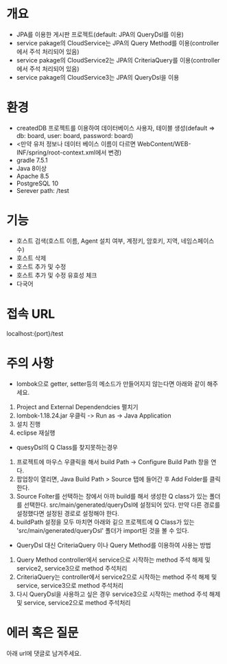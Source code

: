 # 개요
* JPA를 이용한 게시판 프로젝트(default: JPA의 QueryDsl를 이용)
* service pakage의 CloudService는 JPA의 Query Method를 이용(controller에서 주석 처리되어 있음)
* service pakage의 CloudService2는 JPA의 CriteriaQuery를 이용(controller에서 주석 처리되어 있음)
* service pakage의 CloudService3는 JPA의 QueryDsl을 이용

# 환경
* createdDB 프로젝트를 이용하여 데이터베이스 사용자, 테이블 생성(default => db: board, user: board, password: board)
* <만약 유저 정보나 데이터 베이스 이름이 다르면 WebContent/WEB-INF/spring/root-context.xml에서 변경)
* gradle 7.5.1
* Java 8이상
* Apache 8.5
* PostgreSQL 10
* Serever path: /test

# 기능
 - 호스트 검색(호스트 이름, Agent 설치 여부, 계정키, 암호키, 지역, 네임스페이스 수)
 - 호스트 삭제
 - 호스트 추가 및 수정
 - 호스트 추가 및 수정 유효성 체크
 - 다국어

# 접속 URL
localhost:{port}/test

# 주의 사항
* lombok으로 getter, setter등의 메소드가 만들어지지 않는다면 아래와 같이 해주세요.
 1. Project and External Dependendcies 펼치기
 2. lombok-1.18.24.jar 우클릭 -> Run as -> Java Application
 3. 설치 진행
 4. eclipse 재실행

* quesyDsl의 Q Class를 찾지못하는경우
 1. 프로젝트에 마우스 우클릭을 해서 build Path -> Configure Build Path 창을 연다.
 2. 팝업창이 열리면, Java Build Path > Source 탭에 들어간 후 Add Folder를 클릭한다.
 3. Source Folter를 선택하는 창에서 아까 build를 해서 생성한 Q class가 있는 폴더를 선택한다. src/main/generated/queryDsl에 설정되어 있다. 만약 다른 경로를 설정했다면 설정된 경로로 설정해야 한다.
 4. buildPath 설정을 모두 마치면 아래와 깉으 프로젝트에 Q Class가 있는 'src/main/generated/queryDsl' 폴더가 import된 것을 볼 수 있다.

* QueryDsl 대신 CriteriaQuery 이나 Query Method를 이용하여 사용는 방법
1. Query Method controller에서 service으로 시작하는 method 주석 해제 및 service2, service3으로 method 주석처리
2. CriteriaQuery는 controller에서 service2으로 시작하는 method 주석 해제 및 service, service3으로 method 주석처리
3. 다시 QueryDsl을 사용하고 싶은 경우 service3으로 시작하는 method 주석 해제 및 service, service2으로 method 주석처리

# 에러 혹은 질문
아래 url에 댓글로 남겨주세요.

